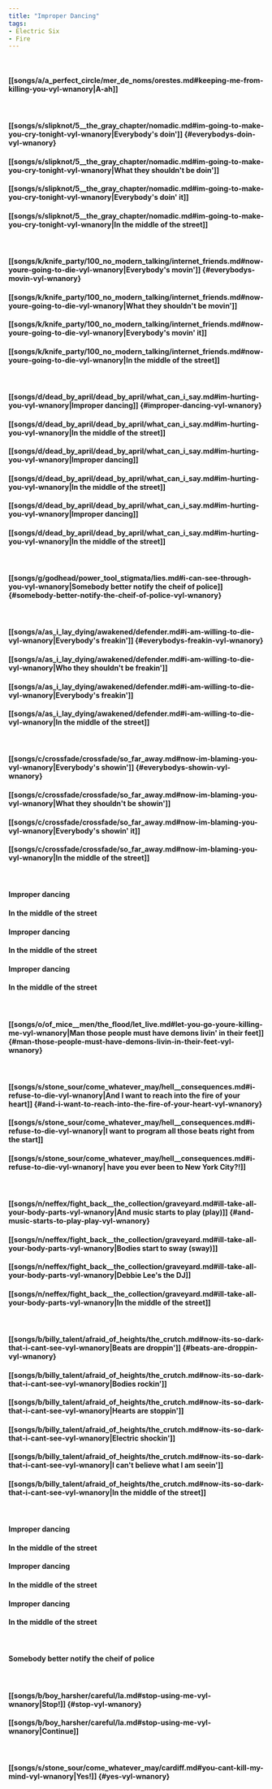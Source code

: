 ```yaml
---
title: "Improper Dancing"
tags:
- Electric Six
- Fire
---
```

&nbsp;
#### [[songs/a/a_perfect_circle/mer_de_noms/orestes.md#keeping-me-from-killing-you-vyl-wnanory|A-ah]]
&nbsp;
#### [[songs/s/slipknot/5__the_gray_chapter/nomadic.md#im-going-to-make-you-cry-tonight-vyl-wnanory|Everybody's doin']] {#everybodys-doin-vyl-wnanory}
#### [[songs/s/slipknot/5__the_gray_chapter/nomadic.md#im-going-to-make-you-cry-tonight-vyl-wnanory|What they shouldn't be doin']]
#### [[songs/s/slipknot/5__the_gray_chapter/nomadic.md#im-going-to-make-you-cry-tonight-vyl-wnanory|Everybody's doin' it]]
#### [[songs/s/slipknot/5__the_gray_chapter/nomadic.md#im-going-to-make-you-cry-tonight-vyl-wnanory|In the middle of the street]]
&nbsp;
#### [[songs/k/knife_party/100_no_modern_talking/internet_friends.md#now-youre-going-to-die-vyl-wnanory|Everybody's movin']] {#everybodys-movin-vyl-wnanory}
#### [[songs/k/knife_party/100_no_modern_talking/internet_friends.md#now-youre-going-to-die-vyl-wnanory|What they shouldn't be movin']]
#### [[songs/k/knife_party/100_no_modern_talking/internet_friends.md#now-youre-going-to-die-vyl-wnanory|Everybody's movin' it]]
#### [[songs/k/knife_party/100_no_modern_talking/internet_friends.md#now-youre-going-to-die-vyl-wnanory|In the middle of the street]]
&nbsp;
#### [[songs/d/dead_by_april/dead_by_april/what_can_i_say.md#im-hurting-you-vyl-wnanory|Improper dancing]] {#improper-dancing-vyl-wnanory}
#### [[songs/d/dead_by_april/dead_by_april/what_can_i_say.md#im-hurting-you-vyl-wnanory|In the middle of the street]]
#### [[songs/d/dead_by_april/dead_by_april/what_can_i_say.md#im-hurting-you-vyl-wnanory|Improper dancing]]
#### [[songs/d/dead_by_april/dead_by_april/what_can_i_say.md#im-hurting-you-vyl-wnanory|In the middle of the street]]
#### [[songs/d/dead_by_april/dead_by_april/what_can_i_say.md#im-hurting-you-vyl-wnanory|Improper dancing]]
#### [[songs/d/dead_by_april/dead_by_april/what_can_i_say.md#im-hurting-you-vyl-wnanory|In the middle of the street]]
&nbsp;
#### [[songs/g/godhead/power_tool_stigmata/lies.md#i-can-see-through-you-vyl-wnanory|Somebody better notify the cheif of police]] {#somebody-better-notify-the-cheif-of-police-vyl-wnanory}
&nbsp;
#### [[songs/a/as_i_lay_dying/awakened/defender.md#i-am-willing-to-die-vyl-wnanory|Everybody's freakin']] {#everybodys-freakin-vyl-wnanory}
#### [[songs/a/as_i_lay_dying/awakened/defender.md#i-am-willing-to-die-vyl-wnanory|Who they shouldn't be freakin']]
#### [[songs/a/as_i_lay_dying/awakened/defender.md#i-am-willing-to-die-vyl-wnanory|Everybody's freakin']]
#### [[songs/a/as_i_lay_dying/awakened/defender.md#i-am-willing-to-die-vyl-wnanory|In the middle of the street]]
&nbsp;
#### [[songs/c/crossfade/crossfade/so_far_away.md#now-im-blaming-you-vyl-wnanory|Everybody's showin']] {#everybodys-showin-vyl-wnanory}
#### [[songs/c/crossfade/crossfade/so_far_away.md#now-im-blaming-you-vyl-wnanory|What they shouldn't be showin']]
#### [[songs/c/crossfade/crossfade/so_far_away.md#now-im-blaming-you-vyl-wnanory|Everybody's showin' it]]
#### [[songs/c/crossfade/crossfade/so_far_away.md#now-im-blaming-you-vyl-wnanory|In the middle of the street]]
&nbsp;
#### Improper dancing
#### In the middle of the street
#### Improper dancing
#### In the middle of the street
#### Improper dancing
#### In the middle of the street
&nbsp;
#### [[songs/o/of_mice__men/the_flood/let_live.md#let-you-go-youre-killing-me-vyl-wnanory|Man those people must have demons livin' in their feet]] {#man-those-people-must-have-demons-livin-in-their-feet-vyl-wnanory}
&nbsp;
#### [[songs/s/stone_sour/come_whatever_may/hell__consequences.md#i-refuse-to-die-vyl-wnanory|And I want to reach into the fire of your heart]] {#and-i-want-to-reach-into-the-fire-of-your-heart-vyl-wnanory}
#### [[songs/s/stone_sour/come_whatever_may/hell__consequences.md#i-refuse-to-die-vyl-wnanory|I want to program all those beats right from the start]]
#### [[songs/s/stone_sour/come_whatever_may/hell__consequences.md#i-refuse-to-die-vyl-wnanory| have you ever been to New York City?!]]
&nbsp;
#### [[songs/n/neffex/fight_back__the_collection/graveyard.md#ill-take-all-your-body-parts-vyl-wnanory|And music starts to play (play)]] {#and-music-starts-to-play-play-vyl-wnanory}
#### [[songs/n/neffex/fight_back__the_collection/graveyard.md#ill-take-all-your-body-parts-vyl-wnanory|Bodies start to sway (sway)]]
#### [[songs/n/neffex/fight_back__the_collection/graveyard.md#ill-take-all-your-body-parts-vyl-wnanory|Debbie Lee's the DJ]]
#### [[songs/n/neffex/fight_back__the_collection/graveyard.md#ill-take-all-your-body-parts-vyl-wnanory|In the middle of the street]]
&nbsp;
#### [[songs/b/billy_talent/afraid_of_heights/the_crutch.md#now-its-so-dark-that-i-cant-see-vyl-wnanory|Beats are droppin']] {#beats-are-droppin-vyl-wnanory}
#### [[songs/b/billy_talent/afraid_of_heights/the_crutch.md#now-its-so-dark-that-i-cant-see-vyl-wnanory|Bodies rockin']]
#### [[songs/b/billy_talent/afraid_of_heights/the_crutch.md#now-its-so-dark-that-i-cant-see-vyl-wnanory|Hearts are stoppin']]
#### [[songs/b/billy_talent/afraid_of_heights/the_crutch.md#now-its-so-dark-that-i-cant-see-vyl-wnanory|Electric shockin']]
#### [[songs/b/billy_talent/afraid_of_heights/the_crutch.md#now-its-so-dark-that-i-cant-see-vyl-wnanory|I can't believe what I am seein']]
#### [[songs/b/billy_talent/afraid_of_heights/the_crutch.md#now-its-so-dark-that-i-cant-see-vyl-wnanory|In the middle of the street]]
&nbsp;
#### Improper dancing
#### In the middle of the street
#### Improper dancing
#### In the middle of the street
#### Improper dancing
#### In the middle of the street
&nbsp;
#### Somebody better notify the cheif of police
&nbsp;
#### [[songs/b/boy_harsher/careful/la.md#stop-using-me-vyl-wnanory|Stop!]] {#stop-vyl-wnanory}
#### [[songs/b/boy_harsher/careful/la.md#stop-using-me-vyl-wnanory|Continue]]
&nbsp;
#### [[songs/s/stone_sour/come_whatever_may/cardiff.md#you-cant-kill-my-mind-vyl-wnanory|Yes!]] {#yes-vyl-wnanory}
